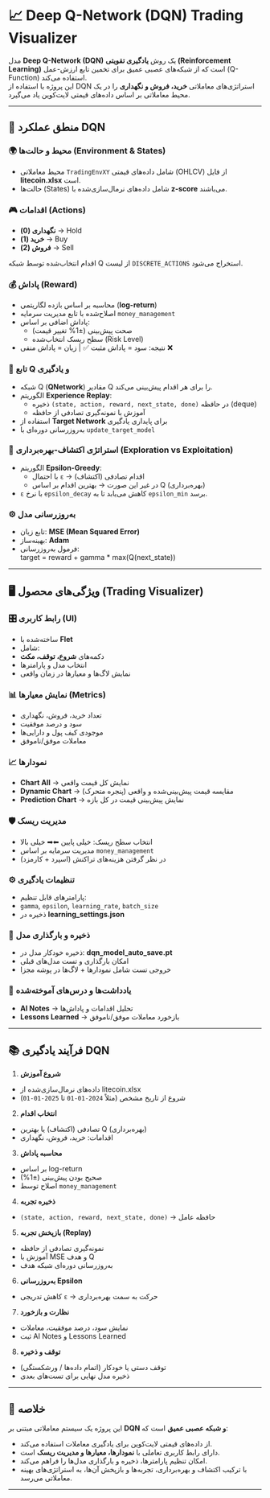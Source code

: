 # 📈 Deep Q-Network (DQN) Trading Visualizer

مدل **Deep Q-Network (DQN)** یک روش **یادگیری تقویتی (Reinforcement Learning)** است که از شبکه‌های عصبی عمیق برای تخمین تابع ارزش-عمل (Q-Function) استفاده می‌کند.  
این پروژه با استفاده از DQN استراتژی‌های معاملاتی **خرید، فروش و نگهداری** را در یک محیط معاملاتی بر اساس داده‌های قیمتی لایت‌کوین یاد می‌گیرد.

---

## 🔎 منطق عملکرد DQN

### 🌍 محیط و حالت‌ها (Environment & States)
- محیط معاملاتی `TradingEnvXY` شامل داده‌های قیمتی (OHLCV) از فایل **litecoin.xlsx** است.  
- حالت‌ها (States) شامل داده‌های نرمال‌سازی‌شده با **z-score** می‌باشند.

### 🎮 اقدامات (Actions)
- **نگهداری (0)** → Hold  
- **خرید (1)** → Buy  
- **فروش (2)** → Sell  

اقدام انتخاب‌شده توسط شبکه Q از لیست `DISCRETE_ACTIONS` استخراج می‌شود.

### 💰 پاداش (Reward)
- محاسبه بر اساس بازده لگاریتمی (**log-return**)  
- اصلاح‌شده با تابع مدیریت سرمایه `money_management`  
- پاداش اضافی بر اساس:
  - صحت پیش‌بینی (±1% تغییر قیمت)  
  - سطح ریسک انتخاب‌شده (Risk Level)  
- نتیجه: سود = پاداش مثبت ✅ | زیان = پاداش منفی ❌

### 🧠 تابع Q و یادگیری
- شبکه Q (**QNetwork**) مقادیر Q را برای هر اقدام پیش‌بینی می‌کند.  
- الگوریتم **Experience Replay**:
  - ذخیره `(state, action, reward, next_state, done)` در حافظه (deque)  
  - آموزش با نمونه‌گیری تصادفی از حافظه  
- استفاده از **Target Network** برای پایداری یادگیری  
- به‌روزرسانی دوره‌ای با `update_target_model`

### 🎲 استراتژی اکتشاف-بهره‌برداری (Exploration vs Exploitation)
- الگوریتم **Epsilon-Greedy**:  
  - با احتمال `ε` → اقدام تصادفی (اکتشاف)  
  - در غیر این صورت → بهترین اقدام بر اساس Q (بهره‌برداری)  
- `ε` با نرخ `epsilon_decay` کاهش می‌یابد تا به `epsilon_min` برسد.

### ⚙️ به‌روزرسانی مدل
- تابع زیان: **MSE (Mean Squared Error)**  
- بهینه‌ساز: **Adam**  
- فرمول به‌روزرسانی:  
target = reward + gamma * max(Q(next_state))
---

## 🖥️ ویژگی‌های محصول (Trading Visualizer)

### 🎛️ رابط کاربری (UI)
- ساخته‌شده با **Flet**  
- شامل:
- دکمه‌های **شروع، توقف، مکث**
- انتخاب مدل و پارامترها
- نمایش لاگ‌ها و معیارها در زمان واقعی  

### 📊 نمایش معیارها (Metrics)
- تعداد خرید، فروش، نگهداری  
- سود و درصد موفقیت  
- موجودی کیف پول و دارایی‌ها  
- معاملات موفق/ناموفق  

### 📈 نمودارها
- **Chart All** → نمایش کل قیمت واقعی  
- **Dynamic Chart** → مقایسه قیمت پیش‌بینی‌شده و واقعی (پنجره متحرک)  
- **Prediction Chart** → نمایش پیش‌بینی قیمت در کل بازه  

### 🛡 مدیریت ریسک
- انتخاب سطح ریسک: خیلی پایین ⬅➡ خیلی بالا  
- مدیریت سرمایه بر اساس `money_management`  
- در نظر گرفتن هزینه‌های تراکنش (اسپرد + کارمزد)

### ⚙️ تنظیمات یادگیری
- پارامترهای قابل تنظیم:  
- `gamma`, `epsilon`, `learning_rate`, `batch_size`  
- ذخیره در **learning_settings.json**

### 💾 ذخیره و بارگذاری مدل
- ذخیره خودکار مدل در: **dqn_model_auto_save.pt**  
- امکان بارگذاری و تست مدل‌های قبلی  
- خروجی تست شامل نمودارها + لاگ‌ها در پوشه مجزا

### 📝 یادداشت‌ها و درس‌های آموخته‌شده
- **AI Notes** → تحلیل اقدامات و پاداش‌ها  
- **Lessons Learned** → بازخورد معاملات موفق/ناموفق  

---

## 📚 فرآیند یادگیری DQN

1. **شروع آموزش**  
 - داده‌های نرمال‌سازی‌شده از litecoin.xlsx  
 - شروع از تاریخ مشخص (مثلاً `2024-01-01` تا `2025-01-01`)

2. **انتخاب اقدام**  
 - تصادفی (اکتشاف) یا بهترین Q (بهره‌برداری)  
 - اقدامات: خرید، فروش، نگهداری

3. **محاسبه پاداش**  
 - بر اساس log-return  
 - صحیح بودن پیش‌بینی (±1%)  
 - اصلاح توسط `money_management`

4. **ذخیره تجربه**  
 - `(state, action, reward, next_state, done)` → حافظه عامل

5. **بازپخش تجربه (Replay)**  
 - نمونه‌گیری تصادفی از حافظه  
 - آموزش با MSE و هدف Q  
 - به‌روزرسانی دوره‌ای شبکه هدف

6. **به‌روزرسانی Epsilon**  
 - کاهش تدریجی `ε` → حرکت به سمت بهره‌برداری

7. **نظارت و بازخورد**  
 - نمایش سود، درصد موفقیت، معاملات  
 - ثبت AI Notes و Lessons Learned  

8. **توقف و ذخیره**  
 - توقف دستی یا خودکار (اتمام داده‌ها / ورشکستگی)  
 - ذخیره مدل نهایی برای تست‌های بعدی  

---

## 📌 خلاصه
این پروژه یک سیستم معاملاتی مبتنی بر **DQN و شبکه عصبی عمیق** است که:  
- از داده‌های قیمتی لایت‌کوین برای یادگیری معاملات استفاده می‌کند.  
- دارای رابط کاربری تعاملی با **نمودارها، معیارها و مدیریت ریسک** است.  
- امکان تنظیم پارامترها، ذخیره و بارگذاری مدل‌ها را فراهم می‌کند.  
- با ترکیب اکتشاف و بهره‌برداری، تجربه‌ها و بازپخش آن‌ها، به استراتژی‌های بهینه معاملاتی می‌رسد.  

---


